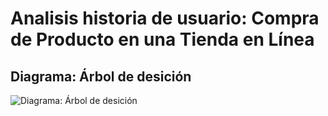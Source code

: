 # Analisis historia de usuario: Compra de Producto en una Tienda en Línea

## Diagrama: Árbol de desición

![Diagrama: Árbol de desición](./img/arbol-desición.png)


